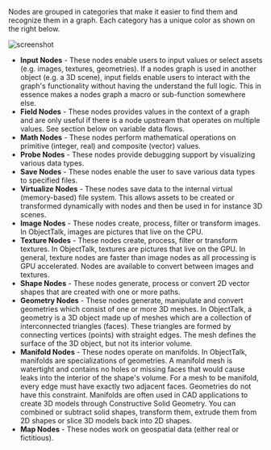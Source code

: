 Nodes are grouped in categories that make it easier to find them
and recognize them in a graph. Each category has a unique color as
shown on the right below.

![screenshot](img/node-categories.png#right)

- **Input Nodes** - These nodes enable users to input values or
select assets (e.g. images, textures, geometries). If a nodes graph
is used in another object (e.g. a 3D scene), input fields enable
users to interact with the graph's functionality without having the
understand the full logic. This in essence makes a nodes graph
a macro or sub-function somewhere else.
- **Field Nodes** - These nodes provides values in the context of
a graph and are only useful if there is a node upstream that
operates on multiple values. See section below on variable data
flows.
- **Math Nodes** - These nodes perform mathematical operations
on primitive (integer, real) and composite (vector) values.
- **Probe Nodes** - These nodes provide debugging support by
visualizing various data types.
- **Save Nodes** - These nodes enable the user to save various
data types to specified files.
- **Virtualize Nodes** - These nodes save data to the internal
virtual (memory-based) file system. This allows assets to be created
or transformed dynamically with nodes and then be used in
for instance 3D scenes.
- **Image Nodes** - These nodes create, process, filter or transform
images. In ObjectTalk, images are pictures that live on the CPU.
- **Texture Nodes** - These nodes create, process, filter or transform
textures. In ObjectTalk, textures are pictures that live on the GPU.
In general, texture nodes are faster than image nodes as all processing
is GPU accelerated. Nodes are available to convert between images
and textures.
- **Shape Nodes** - These nodes generate, process or convert 2D
vector shapes that are created with one or more paths.
- **Geometry Nodes** - These nodes generate, manipulate and convert
geometries which consist of one or more 3D meshes. In ObjectTalk,
a geometry is a 3D object made up of meshes which are a collection of
interconnected triangles (faces). These triangles are formed by connecting
vertices (points) with straight edges. The mesh defines the surface of the
3D object, but not its interior volume.
- **Manifold Nodes** - These nodes operate on manifolds. In ObjectTalk,
manifolds are specializations of geometries. A manifold mesh is watertight
and contains no holes or missing faces that would cause leaks into the
interior of the shape's volume. For a mesh to be manifold, every edge
must have exactly two adjacent faces. Geometries do not have this constraint.
Manifolds are often used in CAD applications to create 3D models through
Constructive Solid Geometry. You can combined or subtract solid shapes,
transform them, extrude them from 2D shapes or slice 3D models back into 2D
shapes.
- **Map Nodes** - These nodes work on geospatial data (either real or
fictitious).

